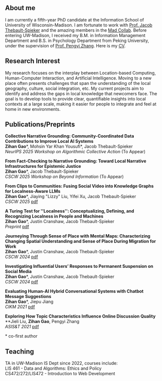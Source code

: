## About me

I am currently a fifth-year PhD candidate at the Information School of University of Wisconsin-Madison. I am fortunate to work with [Prof. Jacob Thebault-Spieker](https://jacob.thebault-spieker.com) and the amazing members in the [Mad Collab](https://collab.ischool.wisc.edu). Before entering UW-Madison, I received my B.M. in Information Management Department and B.S. in Psychology Department from Peking University, under the supervision of [Prof. Pengyi Zhang](https://scholar.google.com/citations?user=fL6FUdkAAAAJ&hl=en). Here is my [CV](https://zihanngao.github.io/zihangao_CV.pdf).

## Research Interest
My research focuses on the interplay between Location-based Computing, Human-Computer Interaction, and Artificial Intelligence. Moving to a new place often presents challenges that span the understanding of the local geography, culture, social integration, etc. My current projects aim to identify and address the gaps in local knowledge that newcomers face. The goal is to develop tools to provide clear, quantifiable insights into local contexts at a large scale, making it easier for people to integrate and feel at home in new environments.


## Publications/Preprints
**Collective Narrative Grounding: Community-Coordinated Data Contributions to Improve Local AI Systems**<br />
**Zihan Gao***, Mohsin Yar Khan Yousufi*, Jacob Thebault-Spieker <br />
*NeurIPS 2025 Workshop on Algorithmic Collective Action* (To Appear)

**From Fact-Checking to Narrative Grounding: Toward Local Narrative Infrastructures for Epistemic Justice**<br />
**Zihan Gao***, Jacob Thebault-Spieker <br />
*CSCW 2025 Workshop on Beyond Information* (To Appear)

**From Clips to Communities: Fusing Social Video into Knowledge Graphs for Localness-Aware LLMs**<br />
**Zihan Gao***, Jiaying "Lizzy" Liu, Yifei Xu, Jacob Thebault-Spieker <br />
*CSCW 2025* [pdf](https://zihanngao.github.io/tiktok_cscw2025.pdf)

**A Turing Test for ''Localness'': Conceptualizing, Defining, and Recognizing Localness in People and Machines**<br />
**Zihan Gao***, Justin Cranshaw, Jacob Thebault-Spieker <br />
*Preprint* [pdf](https://arxiv.org/pdf/2505.07282)

**Journeying Through Sense of Place with Mental Maps: Characterizing Changing Spatial Understanding and Sense of Place During Migration for Work**<br />
**Zihan Gao***, Justin Cranshaw, Jacob Thebault-Spieker <br />
*CSCW 2024* [pdf](https://dl.acm.org/doi/10.1145/3687042)

**Investigating Influential Users’ Responses to Permanent Suspension on Social Media**<br />
**Zihan Gao***, Justin Cranshaw, Jacob Thebault-Spieker <br />
*CSCW 2024* [pdf](https://dl.acm.org/doi/10.1145/3637356)

**Evaluating Human-AI Hybrid Conversational Systems with Chatbot Message Suggestions**<br />
**Zihan Gao***, Jiepu Jiang <br />
*CIKM 2021* [pdf](https://zihanngao.github.io/cikm21_hybrid_chatbot.pdf)

**Exploring How Topic Characteristics Influence Online Discussion Quality**<br />
**Jieli Liu, **Zihan Gao**, Pengyi Zhang<br />
*ASIS&T 2021* [pdf](https://zihanngao.github.io/poster_1.pdf)

\* co-first author

## Teaching
TA in UW-Madison IS Dept since 2022, courses include: <br />
LIS 461 - Data and Algorithms: Ethics and Policy <br />
CS472/272/LIS472 - Introduction to Web Development <br />

